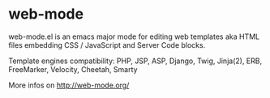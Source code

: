 web-mode
========

web-mode.el is an emacs major mode for editing web templates aka HTML files embedding CSS / JavaScript and Server Code blocks.

Template engines compatibility: PHP, JSP, ASP, Django, Twig, Jinja(2), ERB, FreeMarker, Velocity, Cheetah, Smarty

More infos on http://web-mode.org/

